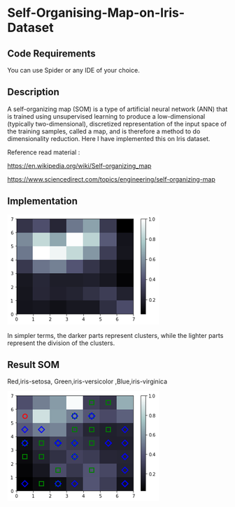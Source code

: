 # Self-Organising-Map-on-Iris-Dataset



## Code Requirements
You can use Spider or any IDE of your choice.


## Description
A self-organizing map (SOM) is a type of artificial neural network (ANN)  that is trained using unsupervised learning to produce a low-dimensional (typically two-dimensional), discretized representation of the input space of the training samples, called a map, and is therefore a method to do dimensionality reduction. Here I have implemented this on  Iris dataset.

Reference read material :

https://en.wikipedia.org/wiki/Self-organizing_map

https://www.sciencedirect.com/topics/engineering/self-organizing-map

## Implementation


![](som.png)

In simpler terms, the darker parts represent clusters, while the lighter parts represent the division of the clusters.

## Result SOM

 Red,iris-setosa, Green,iris-versicolor ,Blue,iris-virginica

![](irissomimg.png)


